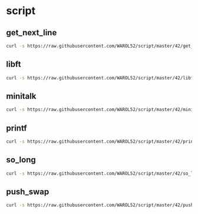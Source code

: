 # script

## get_next_line
```sh
curl -s https://raw.githubusercontent.com/WAROL52/script/master/42/get_next_line/test.sh | bash
```

## libft
```sh
curl -s https://raw.githubusercontent.com/WAROL52/script/master/42/libft/test.sh | bash
```

## minitalk
```sh
curl -s https://raw.githubusercontent.com/WAROL52/script/master/42/minitalk/test.sh | bash
```

## printf
```sh
curl -s https://raw.githubusercontent.com/WAROL52/script/master/42/printf/test.sh | bash
```

## so_long
```sh
curl -s https://raw.githubusercontent.com/WAROL52/script/master/42/so_long/test.sh | bash
```

## push_swap
```sh
curl -s https://raw.githubusercontent.com/WAROL52/script/master/42/push_swap/test.sh | bash
```
